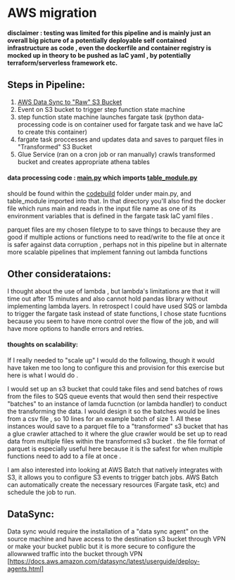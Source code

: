 # AWS migration 


#### disclaimer : testing was limited for this pipeline and is mainly just an overall big picture of a potentially deployable self contained infrastructure as code , even the dockerfile and container registry is mocked up in theory to be pushed as IaC yaml , by potentially terraform/serverless framework etc.

## Steps in Pipeline:
1. [AWS Data Sync to "Raw" S3 Bucket](README.md#DataSync)
2. Event on S3 bucket to trigger step function state machine
3. step function state machine launches fargate task (python data-processing code is on container used for fargate task and we have IaC to create this container)
4. fargate task proccesses and updates data and saves to parquet files in "Transformed" S3 Bucket
5. Glue Service (ran on a cron job or ran manually) crawls transformed bucket and creates appropriate athena tables

#### data processing code : [main.py](https://github.com/duboyal/AWS_migration/blob/main/my-infrastructure/codebuild/main.py) which imports [table_module.py](https://github.com/duboyal/AWS_migration/blob/main/my-infrastructure/codebuild/table_module.py)

should be found within the [codebuild](https://github.com/duboyal/AWS_migration/tree/main/my-infrastructure/codebuild) folder under main.py, and table_module imported into that. In that directory you'll also find the docker file which runs main and reads in the input file name as one of its environment variables that is defined in the fargate task IaC yaml files . 

parquet files are my chosen filetype to to save things to because they are good if multiple actions or functions need to read/write to the file at once it is safer against data corruption , perhaps not in this pipeline but in alternate more scalable pipelines that implement fanning out lambda functions 

## Other considerataions:

I thought about the use of lambda , but lambda's limitations are that it will time out after 15 minutes and also cannot hold pandas library without implementing lambda layers. In retrospect I could have used SQS or lambda to trigger the fargate task instead of state functions, I chose state fucntions because you seem to have more control over the flow of the job, and will have more options to handle errors and retries.

#### thoughts on scalability:
If I really needed to "scale up" I would do the following, though it would have taken me too long to configure this and provision for this exercise but here is what I would do .

I would set up an s3 bucket that could take files and send batches of rows from the files to SQS queue events that would then send their respective "batches" to an instance of lamda fucnction (or lambda handler) to conduct the transforming the data. I would design it so the batches would be lines from a csv file , so 10 lines for an example batch of size 1. All these instances would save to a parquet file to a "transformed" s3 bucket that has a glue crawler attached to it where the glue crawler would be set up to read data from multiple files within the transformed s3 bucket . the file format of parquet is especially useful here because it is the safest for when multiple functions need to add to a file at once .

I am also interested into looking at AWS Batch that natively integrates with S3, it allows you to configure S3 events to trigger batch jobs. AWS Batch can automatically create the necessary resources (Fargate task, etc) and schedule the job to run.



## DataSync:

Data sync would require the installation of a "data sync agent" on the source machine and have access to the destination s3 bucket through VPN or make your bucket public but it is more secure to configure the allowwwed traffic into the bucket through VPN
[https://docs.aws.amazon.com/datasync/latest/userguide/deploy-agents.html]


